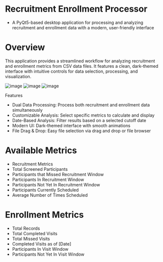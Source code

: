 # Recruitment Enrollment Processor
- A PyQt5-based desktop application for processing and analyzing recruitment and enrollment data with a modern, user-friendly interface

# Overview
This application provides a streamlined workflow for analyzing recruitment and enrollment metrics from CSV data files. It features a clean, dark-themed interface with intuitive controls for data selection, processing, and visualization.

![image](https://github.com/user-attachments/assets/e7aa5f6c-bda1-48a6-bd96-087e7e6a2eca)
![image](https://github.com/user-attachments/assets/cd59d0f5-1b11-461b-b7bf-aadb63c72b45)
![image](https://github.com/user-attachments/assets/2f3f1b49-1e64-44fb-9a57-32b8d47d738f)


Features
- Dual Data Processing: Process both recruitment and enrollment data simultaneously
- Customizable Analysis: Select specific metrics to calculate and display
- Date-Based Analysis: Filter results based on a selected cutoff date
- Modern UI: Dark-themed interface with smooth animations
- File Drag & Drop: Easy file selection via drag and drop or file browser

# Available Metrics
- Recruitment Metrics
- Total Screened Participants
- Participants that Missed Recruitment Window
- Participants In Recruitment Window
- Participants Not Yet In Recruitment Window
- Participants Currently Scheduled
- Average Number of Times Scheduled
  
# Enrollment Metrics
- Total Records
- Total Completed Visits
- Total Missed Visits
- Completed Visits as of [Date]
- Participants In Visit Window
- Participants Not Yet In Visit Window
